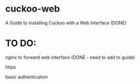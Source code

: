 # cuckoo-web
A Guide to Installing Cuckoo with a Web Interface (DONE)
# TO DO:
nginx to forward web interface (DONE - need to add to guide)

https

basic authentication
